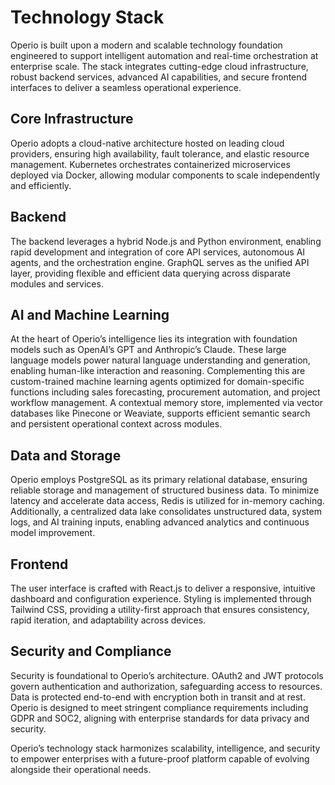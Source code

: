 # Technology Stack

Operio is built upon a modern and scalable technology foundation engineered to support intelligent automation and real-time orchestration at enterprise scale. The stack integrates cutting-edge cloud infrastructure, robust backend services, advanced AI capabilities, and secure frontend interfaces to deliver a seamless operational experience.

## Core Infrastructure

Operio adopts a cloud-native architecture hosted on leading cloud providers, ensuring high availability, fault tolerance, and elastic resource management. Kubernetes orchestrates containerized microservices deployed via Docker, allowing modular components to scale independently and efficiently.

## Backend

The backend leverages a hybrid Node.js and Python environment, enabling rapid development and integration of core API services, autonomous AI agents, and the orchestration engine. GraphQL serves as the unified API layer, providing flexible and efficient data querying across disparate modules and services.

## AI and Machine Learning

At the heart of Operio’s intelligence lies its integration with foundation models such as OpenAI’s GPT and Anthropic’s Claude. These large language models power natural language understanding and generation, enabling human-like interaction and reasoning. Complementing this are custom-trained machine learning agents optimized for domain-specific functions including sales forecasting, procurement automation, and project workflow management. A contextual memory store, implemented via vector databases like Pinecone or Weaviate, supports efficient semantic search and persistent operational context across modules.

## Data and Storage

Operio employs PostgreSQL as its primary relational database, ensuring reliable storage and management of structured business data. To minimize latency and accelerate data access, Redis is utilized for in-memory caching. Additionally, a centralized data lake consolidates unstructured data, system logs, and AI training inputs, enabling advanced analytics and continuous model improvement.

## Frontend

The user interface is crafted with React.js to deliver a responsive, intuitive dashboard and configuration experience. Styling is implemented through Tailwind CSS, providing a utility-first approach that ensures consistency, rapid iteration, and adaptability across devices.

## Security and Compliance

Security is foundational to Operio’s architecture. OAuth2 and JWT protocols govern authentication and authorization, safeguarding access to resources. Data is protected end-to-end with encryption both in transit and at rest. Operio is designed to meet stringent compliance requirements including GDPR and SOC2, aligning with enterprise standards for data privacy and security.

Operio’s technology stack harmonizes scalability, intelligence, and security to empower enterprises with a future-proof platform capable of evolving alongside their operational needs.

